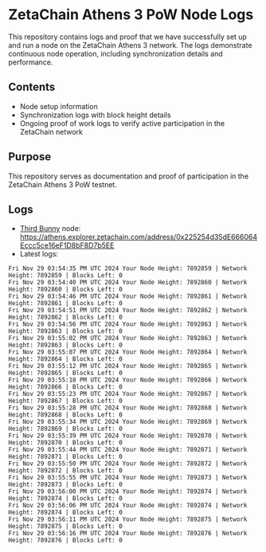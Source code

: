 # ZetaChain Athens 3 PoW Node Logs
This repository contains logs and proof that we have successfully set up and run a node on the ZetaChain Athens 3 network. The logs demonstrate continuous node operation, including synchronization details and performance.

## Contents
- Node setup information
- Synchronization logs with block height details
- Ongoing proof of work logs to verify active participation in the ZetaChain network

## Purpose
This repository serves as documentation and proof of participation in the ZetaChain Athens 3 PoW testnet.

## Logs

- [Third Bunny](https://thirdbunny.xyz/) node: https://athens.explorer.zetachain.com/address/0x225254d35dE666064Eccc5ce16eF1D8bF8D7b5EE
- Latest logs:
```
Fri Nov 29 03:54:35 PM UTC 2024 Your Node Height: 7892859 | Network Height: 7892859 | Blocks Left: 0
Fri Nov 29 03:54:40 PM UTC 2024 Your Node Height: 7892860 | Network Height: 7892860 | Blocks Left: 0
Fri Nov 29 03:54:46 PM UTC 2024 Your Node Height: 7892861 | Network Height: 7892861 | Blocks Left: 0
Fri Nov 29 03:54:51 PM UTC 2024 Your Node Height: 7892862 | Network Height: 7892862 | Blocks Left: 0
Fri Nov 29 03:54:56 PM UTC 2024 Your Node Height: 7892863 | Network Height: 7892863 | Blocks Left: 0
Fri Nov 29 03:55:02 PM UTC 2024 Your Node Height: 7892863 | Network Height: 7892863 | Blocks Left: 0
Fri Nov 29 03:55:07 PM UTC 2024 Your Node Height: 7892864 | Network Height: 7892864 | Blocks Left: 0
Fri Nov 29 03:55:12 PM UTC 2024 Your Node Height: 7892865 | Network Height: 7892865 | Blocks Left: 0
Fri Nov 29 03:55:18 PM UTC 2024 Your Node Height: 7892866 | Network Height: 7892866 | Blocks Left: 0
Fri Nov 29 03:55:23 PM UTC 2024 Your Node Height: 7892867 | Network Height: 7892867 | Blocks Left: 0
Fri Nov 29 03:55:28 PM UTC 2024 Your Node Height: 7892868 | Network Height: 7892868 | Blocks Left: 0
Fri Nov 29 03:55:34 PM UTC 2024 Your Node Height: 7892869 | Network Height: 7892869 | Blocks Left: 0
Fri Nov 29 03:55:39 PM UTC 2024 Your Node Height: 7892870 | Network Height: 7892870 | Blocks Left: 0
Fri Nov 29 03:55:44 PM UTC 2024 Your Node Height: 7892871 | Network Height: 7892871 | Blocks Left: 0
Fri Nov 29 03:55:50 PM UTC 2024 Your Node Height: 7892872 | Network Height: 7892872 | Blocks Left: 0
Fri Nov 29 03:55:55 PM UTC 2024 Your Node Height: 7892873 | Network Height: 7892873 | Blocks Left: 0
Fri Nov 29 03:56:00 PM UTC 2024 Your Node Height: 7892874 | Network Height: 7892874 | Blocks Left: 0
Fri Nov 29 03:56:06 PM UTC 2024 Your Node Height: 7892874 | Network Height: 7892874 | Blocks Left: 0
Fri Nov 29 03:56:11 PM UTC 2024 Your Node Height: 7892875 | Network Height: 7892875 | Blocks Left: 0
Fri Nov 29 03:56:16 PM UTC 2024 Your Node Height: 7892876 | Network Height: 7892876 | Blocks Left: 0
```

